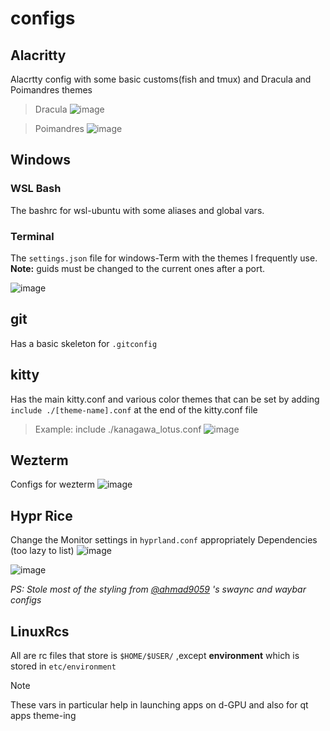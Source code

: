 # configs
## Alacritty
Alacrtty config with some basic customs(fish and tmux) and Dracula and Poimandres themes
 > Dracula
 ![image](https://user-images.githubusercontent.com/65453774/186340296-c2c1be33-dd09-415f-b8d4-6e3b4860870e.png)

 
 > Poimandres
 ![image](https://user-images.githubusercontent.com/65453774/186339989-0cc406cc-4339-4eb5-9611-c4a41d3fd88e.png)

## Windows
### WSL Bash
The bashrc for wsl-ubuntu with some aliases and global vars.
### Terminal
The `settings.json` file for windows-Term with the themes I frequently use.  
**Note:** guids must be changed to the current ones after a port.

![image](https://user-images.githubusercontent.com/65453774/186362523-83caa8ce-9b92-4c57-97e0-b79eba8b8bf6.png)


## git
Has a basic skeleton for `.gitconfig`

## kitty
Has the main kitty.conf and various color themes that can be set by adding `include ./[theme-name].conf`
at the end of the kitty.conf file
> Example: include ./kanagawa_lotus.conf
![image](https://github.com/SahilMahale/configs/assets/65453774/cd00c397-75e0-433e-b016-c2a1b86aefa0)

## Wezterm
Configs for wezterm 
![image](https://github.com/SahilMahale/configs/assets/65453774/c76bb9e5-c30f-468e-9ad6-8e3a183a672d)

## Hypr Rice
Change the Monitor settings in `hyprland.conf` appropriately 
Dependencies (too lazy to list)
![image](https://github.com/user-attachments/assets/09049310-14c5-4fc4-95d8-97ef892f8d13)

![image](https://github.com/user-attachments/assets/9061a5cf-fb53-4e62-ab4b-cc013b6a6b26)

_PS: Stole most of the styling from [@ahmad9059](https://github.com/ahmad9059) 's swaync and waybar configs_




## LinuxRcs
All are rc files that store is `$HOME/$USER/` ,except **environment** which is stored in `etc/environment`
>[!NOTE]
> These vars in particular help in launching apps on d-GPU and also for qt apps theme-ing 
